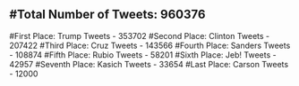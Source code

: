 #Total Number of Tweets: 960376 
---
#First Place: Trump Tweets - 353702
#Second Place: Clinton Tweets - 207422
#Third Place: Cruz Tweets - 143566
#Fourth Place: Sanders Tweets - 108874
#Fifth Place: Rubio Tweets - 58201
#Sixth Place: Jeb! Tweets - 42957
#Seventh Place: Kasich Tweets - 33654
#Last Place: Carson Tweets - 12000
